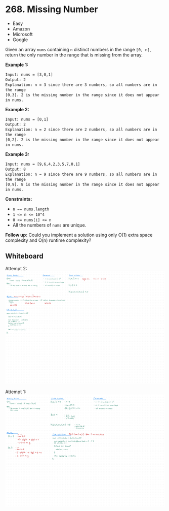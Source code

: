 # 268. Missing Number
- Easy
- Amazon
- Microsoft
- Google

Given an array `nums` containing `n` distinct numbers in the range `[0, n]`,
return the only number in the range that is missing from the array.

**Example 1:**
```
Input: nums = [3,0,1]
Output: 2
Explanation: n = 3 since there are 3 numbers, so all numbers are in the range
[0,3]. 2 is the missing number in the range since it does not appear in nums.
```

**Example 2:**
```
Input: nums = [0,1]
Output: 2
Explanation: n = 2 since there are 2 numbers, so all numbers are in the range
[0,2]. 2 is the missing number in the range since it does not appear in nums.
```

**Example 3:**
```
Input: nums = [9,6,4,2,3,5,7,0,1]
Output: 8
Explanation: n = 9 since there are 9 numbers, so all numbers are in the range
[0,9]. 8 is the missing number in the range since it does not appear in nums.
```

**Constraints:**
- `n == nums.length`
- `1 <= n <= 10^4`
- `0 <= nums[i] <= n`
- All the numbers of `nums` are unique.

**Follow up:**
Could you implement a solution using only O(1) extra space complexity and O(n)
runtime complexity?

## Whiteboard
Attempt 2:
![Whiteboard Image 02][whiteboard-image-02]

Attempt 1:
![Whiteboard Image 01][whiteboard-image-01]

<!-- Refs -->
[whiteboard-image-01]: whiteboard-01.jpg
[whiteboard-image-02]: whiteboard-02.jpg
